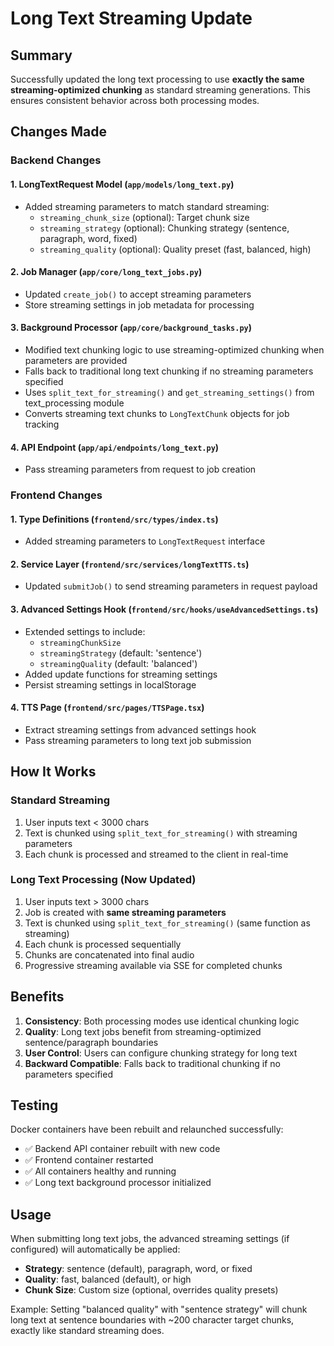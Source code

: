 # Long Text Streaming Update

## Summary

Successfully updated the long text processing to use **exactly the same streaming-optimized chunking** as standard streaming generations. This ensures consistent behavior across both processing modes.

## Changes Made

### Backend Changes

#### 1. **LongTextRequest Model** (`app/models/long_text.py`)
- Added streaming parameters to match standard streaming:
  - `streaming_chunk_size` (optional): Target chunk size
  - `streaming_strategy` (optional): Chunking strategy (sentence, paragraph, word, fixed)
  - `streaming_quality` (optional): Quality preset (fast, balanced, high)

#### 2. **Job Manager** (`app/core/long_text_jobs.py`)
- Updated `create_job()` to accept streaming parameters
- Store streaming settings in job metadata for processing

#### 3. **Background Processor** (`app/core/background_tasks.py`)
- Modified text chunking logic to use streaming-optimized chunking when parameters are provided
- Falls back to traditional long text chunking if no streaming parameters specified
- Uses `split_text_for_streaming()` and `get_streaming_settings()` from text_processing module
- Converts streaming text chunks to `LongTextChunk` objects for job tracking

#### 4. **API Endpoint** (`app/api/endpoints/long_text.py`)
- Pass streaming parameters from request to job creation

### Frontend Changes

#### 1. **Type Definitions** (`frontend/src/types/index.ts`)
- Added streaming parameters to `LongTextRequest` interface

#### 2. **Service Layer** (`frontend/src/services/longTextTTS.ts`)
- Updated `submitJob()` to send streaming parameters in request payload

#### 3. **Advanced Settings Hook** (`frontend/src/hooks/useAdvancedSettings.ts`)
- Extended settings to include:
  - `streamingChunkSize`
  - `streamingStrategy` (default: 'sentence')
  - `streamingQuality` (default: 'balanced')
- Added update functions for streaming settings
- Persist streaming settings in localStorage

#### 4. **TTS Page** (`frontend/src/pages/TTSPage.tsx`)
- Extract streaming settings from advanced settings hook
- Pass streaming parameters to long text job submission

## How It Works

### Standard Streaming
1. User inputs text < 3000 chars
2. Text is chunked using `split_text_for_streaming()` with streaming parameters
3. Each chunk is processed and streamed to the client in real-time

### Long Text Processing (Now Updated)
1. User inputs text > 3000 chars
2. Job is created with **same streaming parameters**
3. Text is chunked using `split_text_for_streaming()` (same function as streaming)
4. Each chunk is processed sequentially
5. Chunks are concatenated into final audio
6. Progressive streaming available via SSE for completed chunks

## Benefits

1. **Consistency**: Both processing modes use identical chunking logic
2. **Quality**: Long text jobs benefit from streaming-optimized sentence/paragraph boundaries
3. **User Control**: Users can configure chunking strategy for long text
4. **Backward Compatible**: Falls back to traditional chunking if no parameters specified

## Testing

Docker containers have been rebuilt and relaunched successfully:
- ✅ Backend API container rebuilt with new code
- ✅ Frontend container restarted
- ✅ All containers healthy and running
- ✅ Long text background processor initialized

## Usage

When submitting long text jobs, the advanced streaming settings (if configured) will automatically be applied:

- **Strategy**: sentence (default), paragraph, word, or fixed
- **Quality**: fast, balanced (default), or high
- **Chunk Size**: Custom size (optional, overrides quality presets)

Example: Setting "balanced quality" with "sentence strategy" will chunk long text at sentence boundaries with ~200 character target chunks, exactly like standard streaming does.
